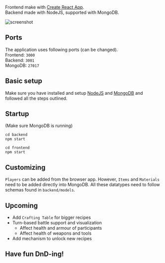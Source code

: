 Frontend make with [Create React App](https://github.com/facebook/create-react-app).<br/>
Backend made with NodeJS, supported with MongoDB.

![screenshot](https://github.com/tanmayband/tabletop/blob/master/frontend_screenshot.png?raw=true)

## Ports
The application uses following ports (can be changed).<br/>
Frontend: `3000`<br/>
Backend: `3001`<br/>
MongoDB: `27017`

## Basic setup
Make sure you have installed and setup [NodeJS](https://nodejs.org) and [MongoDB](https://docs.mongodb.com/manual/administration/install-community/) and followed all the steps outlined.

## Startup
(Make sure MongoDB is running)

```
cd backend
npm start
```
```
cd frontend
npm start
```

## Customizing
`Players` can be added from the browser app.
However, `Items` and `Materials` need to be added directly into MongoDB. All these datatypes need to follow schemas found in `backend/models`.

## Upcoming
- Add `Crafting Table` for bigger recipes
- Turn-based battle support and visualization
    - Affect health and armour of participants
    - Affect health of weapons and tools
- Add mechanism to unlock new recipes

## Have fun DnD-ing!
